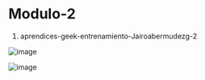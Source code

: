 # Modulo-2 

 1. aprendices-geek-entrenamiento-Jairoabermudezg-2

![image](https://user-images.githubusercontent.com/88691843/131401870-35845198-9a74-4810-8042-db5948618764.png)

![image](https://user-images.githubusercontent.com/88691843/131401993-12636e9f-fa4d-4f0f-81c4-31943e1cf668.png)


